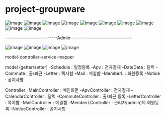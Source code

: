 # project-groupware
![image](https://user-images.githubusercontent.com/69194442/124082027-389a2b80-da87-11eb-90e8-6ee3117503b5.png)
![image](https://user-images.githubusercontent.com/69194442/124082409-a6deee00-da87-11eb-91a9-b00f9efdb326.png)
![image](https://user-images.githubusercontent.com/69194442/124082499-c0803580-da87-11eb-8d49-ec7282f33b04.png)
![image](https://user-images.githubusercontent.com/69194442/124082763-105efc80-da88-11eb-96db-1d314665e8dc.png)
![image](https://user-images.githubusercontent.com/69194442/124082805-194fce00-da88-11eb-98de-070f977b2189.png)
![image](https://user-images.githubusercontent.com/69194442/124082842-22409f80-da88-11eb-8d87-5613a059877b.png)
![image](https://user-images.githubusercontent.com/69194442/124082895-34224280-da88-11eb-823d-c521f183ed09.png)
![image](https://user-images.githubusercontent.com/69194442/124082919-3e444100-da88-11eb-85c8-016dc10ee727.png)
![image](https://user-images.githubusercontent.com/69194442/124082953-47cda900-da88-11eb-91b9-95164ca4313a.png)
![image](https://user-images.githubusercontent.com/69194442/124082973-4f8d4d80-da88-11eb-8959-0fd0dc87605d.png)








--------------------------Admin-------------------------------


![image](https://user-images.githubusercontent.com/69194442/124083021-5d42d300-da88-11eb-8a7a-862913380ff2.png)
![image](https://user-images.githubusercontent.com/69194442/124083039-616ef080-da88-11eb-9e98-469d40a455e8.png)
![image](https://user-images.githubusercontent.com/69194442/124083070-6895fe80-da88-11eb-83c7-912c0485ff8d.png)
![image](https://user-images.githubusercontent.com/69194442/124083099-6fbd0c80-da88-11eb-8f63-3bad6bb9a006.png)

model-controller-service-mapper

model (getter/setter)
-Schedule : 일정등록
-Apv : 전자결재
-DateData : 달력
-Commute : 출/퇴근
-Letter : 쪽지함
-Mail : 메일함
-MemberL : 회원등록
-Notice : 공지사항

Controller
-MainController : 메인화면
-ApvController : 전자결재
-CalendarController : 달력
-CommuteController : 출/퇴근 등록
-LetterController : 쪽지함
-MailController : 메일함
-MemberLController : 관리자(admin)의 회원등록
-NoticeController : 공지사항
